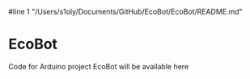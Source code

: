 #line 1 "/Users/s1oly/Documents/GitHub/EcoBot/EcoBot/README.md"
# EcoBot
Code for Arduino project EcoBot will be available here 
